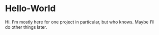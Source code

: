 # Hello-World
Hi. I'm mostly here for one project in particular, but who knows. Maybe I'll do other things later.
